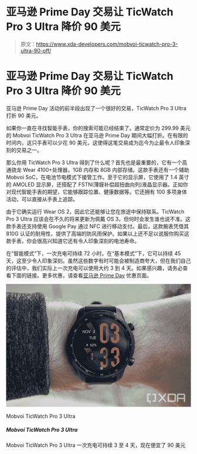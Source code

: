 # 亚马逊 Prime Day 交易让 TicWatch Pro 3 Ultra 降价 90 美元

> 原文：<https://www.xda-developers.com/mobvoi-ticwatch-pro-3-ultra-90-off/>

# 亚马逊 Prime Day 交易让 TicWatch Pro 3 Ultra 降价 90 美元

亚马逊 Prime Day 活动的前半段出现了一个很好的交易，TicWatch Pro 3 Ultra 打折 90 美元。

如果你一直在寻找智能手表，你的搜索可能已经结束了。通常定价为 299.99 美元的 Mobvoi TicWatch Pro 3 Ultra 在亚马逊 Prime Day 期间大幅打折。在有限的时间内，这只手表可以少花 90 美元，这使得这笔交易成为迄今为止最令人印象深刻的交易之一。

那么你用 TicWatch Pro 3 Ultra 得到了什么呢？首先也是最重要的，它有一个高通骁龙 Wear 4100+处理器，1GB 内存和 8GB 内部存储。这款手表还有一个辅助 Mobvoi SoC，在电池节电模式下接管工作。至于它的显示屏，它使用了 1.4 英寸的 AMOLED 显示屏，还搭配了 FSTN(薄膜补偿超扭曲向列)液晶显示器。正如你对现代智能手表的期望，它能够跟踪位置、健康数据等。它还拥有 100 多项身体活动，可以直接从手表上追踪。

由于它确实运行 Wear OS 2，因此它还能够让您在旅途中保持联系。TicWatch Pro 3 Ultra 应该会在不久的将来更新为佩戴 OS 3，但何时会发生谁也说不准。这款手表还支持使用 Google Pay 通过 NFC 进行移动支付。最后，这款腕表凭借其 810G 认证的耐用性，提供了高端的防风雨保护。如果以上还不足以说服你购买这款手表，你会很高兴知道它还有令人印象深刻的电池寿命。

在“智能模式”下，一次充电可持续 72 小时。在“基本模式”下，它可以持续 45 天，这至少令人印象深刻。虽然这些数字有时可能会被制造商夸大，但在我们自己的评估中，我们实际上一次充电可以使用大约 3 到 4 天。如果感兴趣，请务必查看下面的链接。更多优惠，请查看[亚马逊 Prime Day](https://www.xda-developers.com/amazon-prime-day/) 优惠页面。

 <picture>![The Mobvoi TicWatch Pro 3 Ultra lasts 3 to 4 days on a single charge and it now $90 cheaper](img/c0b2c7406628035a0b0721fd315fc0bc.png)</picture> 

Mobvoi TicWatch Pro 3 Ultra

##### Mobvoi TicWatch Pro 3 Ultra

Mobvoi TicWatch Pro 3 Ultra 一次充电可持续 3 至 4 天，现在便宜了 90 美元